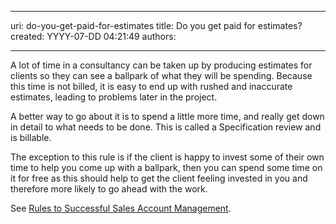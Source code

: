 

---
uri: do-you-get-paid-for-estimates
title: Do you get paid for estimates?
created: YYYY-07-DD 04:21:49
authors:

---




<span class='intro'> <p>A lot of time in a consultancy can be taken up by producing estimates for clients so they can see a ballpark of what they will be spending. Because this time is not billed, it is easy to end up with rushed and inaccurate estimates, leading to problems later in the project. </p>
<p>A better way to go about it is to spend a little more time, and really get down in detail to what needs to be done. This is called a Specification review and is billable. </p>
<p>The exception to this rule is if the client is happy to invest some of their own time to help you come up with a ballpark, then you can spend some time on it for free as this should help to get the client feeling invested in you and therefore more likely to go ahead with the work.</p>
<p>See <a href="/meetings-do-you-know-the-outcomes-from-your-initial-meeting-(spec-review-or-ad-hoc-work)">Rules to Successful Sales Account Management</a>.</p> </span>




